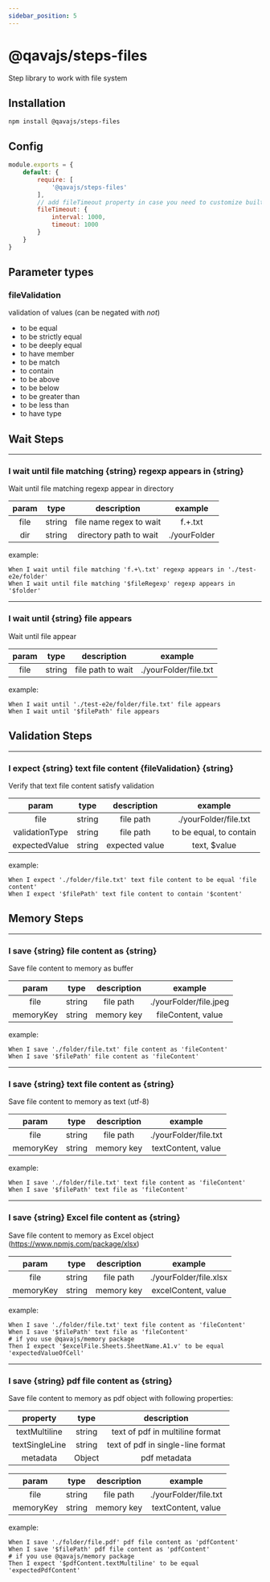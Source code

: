 ```yaml
---
sidebar_position: 5
---
```


# @qavajs/steps-files
Step library to work with file system

## Installation
`npm install @qavajs/steps-files`

## Config
```javascript
module.exports = {
    default: {
        require: [
            '@qavajs/steps-files'
        ],
        // add fileTimeout property in case you need to customize built-in interval and timeout
        fileTimeout: {
            interval: 1000,
            timeout: 1000
        }
    }
}

```

## Parameter types
### fileValidation
validation of values (can be negated with _not_)
- to be equal
- to be strictly equal
- to be deeply equal
- to have member
- to be match
- to contain
- to be above
- to be below
- to be greater than
- to be less than
- to have type

## Wait Steps
---
### I wait until file matching {string} regexp appears in {string}

Wait until file matching regexp appear in directory

| param |  type  |       description       |   example    |
|:-----:|:------:|:-----------------------:|:------------:|
| file  | string | file name regex to wait |   f.+\.txt   |
|  dir  | string | directory path to wait  | ./yourFolder |
example:
```gherkin
When I wait until file matching 'f.+\.txt' regexp appears in './test-e2e/folder'
When I wait until file matching '$fileRegexp' regexp appears in '$folder'
```

---
### I wait until {string} file appears

Wait until file appear

| param |  type  |    description    |        example        |
|:-----:|:------:|:-----------------:|:---------------------:|
| file  | string | file path to wait | ./yourFolder/file.txt |
example:
```gherkin
When I wait until './test-e2e/folder/file.txt' file appears
When I wait until '$filePath' file appears
```

## Validation Steps
---
### I expect {string} text file content {fileValidation} {string}

Verify that text file content satisfy validation

|     param      |  type  |  description   |         example         |
|:--------------:|:------:|:--------------:|:-----------------------:|
|      file      | string |   file path    |  ./yourFolder/file.txt  |
| validationType | string |   file path    | to be equal, to contain |
| expectedValue  | string | expected value |      text, $value       |
example:
```gherkin
When I expect './folder/file.txt' text file content to be equal 'file content'
When I expect '$filePath' text file content to contain '$content'
```

## Memory Steps
---
### I save {string} file content as {string}

Save file content to memory as buffer

|   param   |  type  | description |        example         |
|:---------:|:------:|:-----------:|:----------------------:|
|   file    | string |  file path  | ./yourFolder/file.jpeg |
| memoryKey | string | memory key  |   fileContent, value   |
example:
```gherkin
When I save './folder/file.txt' file content as 'fileContent'
When I save '$filePath' file content as 'fileContent'
```

---
### I save {string} text file content as {string}

Save file content to memory as text (utf-8)

|   param   |  type  | description |        example        |
|:---------:|:------:|:-----------:|:---------------------:|
|   file    | string |  file path  | ./yourFolder/file.txt |
| memoryKey | string | memory key  |  textContent, value   |
example:
```gherkin
When I save './folder/file.txt' text file content as 'fileContent'
When I save '$filePath' text file as 'fileContent'
```

---
### I save {string} Excel file content as {string}

Save file content to memory as Excel object (https://www.npmjs.com/package/xlsx)

|   param   |  type  | description |        example         |
|:---------:|:------:|:-----------:|:----------------------:|
|   file    | string |  file path  | ./yourFolder/file.xlsx |
| memoryKey | string | memory key  |  excelContent, value   |
example:
```gherkin
When I save './folder/file.txt' text file content as 'fileContent'
When I save '$filePath' text file as 'fileContent'
# if you use @qavajs/memory package
Then I expect '$excelFile.Sheets.SheetName.A1.v' to be equal 'expectedValueOfCell'
```

---
### I save {string} pdf file content as {string}

Save file content to memory as pdf object with following properties:

|    property    |  type  |            description            |
|:--------------:|:------:|:---------------------------------:|
| textMultiline  | string |  text of pdf in multiline format  |
| textSingleLine | string | text of pdf in single-line format |
|    metadata    | Object |           pdf metadata            |


|   param   |  type  | description |        example        |
|:---------:|:------:|:-----------:|:---------------------:|
|   file    | string |  file path  | ./yourFolder/file.txt |
| memoryKey | string | memory key  |  textContent, value   |
example:
```gherkin
When I save './folder/file.pdf' pdf file content as 'pdfContent'
When I save '$filePath' pdf file content as 'pdfContent'
# if you use @qavajs/memory package
Then I expect '$pdfContent.textMultiline' to be equal 'expectedPdfContent'
```
